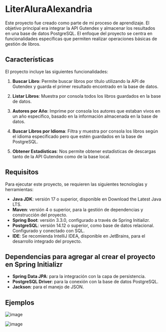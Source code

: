 # LiterAluraAlexandria

Este proyecto fue creado como parte de mi proceso de aprendizaje. El objetivo principal era integrar la API Gutendex y almacenar los resultados en una base de datos PostgreSQL. El enfoque del proyecto se centra en funcionalidades específicas que permiten realizar operaciones básicas de gestión de libros.

## Características

El proyecto incluye las siguientes funcionalidades:

1. **Buscar Libro**: Permite buscar libros por título utilizando la API de Gutendex y guarda el primer resultado encontrado en la base de datos.

2. **Listar Libros**: Muestra por consola todos los libros guardados en la base de datos.

3. **Autores por Año**: Imprime por consola los autores que estaban vivos en un año específico, basado en la información almacenada en la base de datos.

4. **Buscar Libros por Idioma**: Filtra y muestra por consola los libros según el idioma especificado pero que estén guardados en la base de PostgreSQL.

5. **Obtener Estadísticas**: Nos permite obtener estadísticas de descargas tanto de la API Gutendex como de la base local.

## Requisitos

Para ejecutar este proyecto, se requieren las siguientes tecnologías y herramientas:

- **Java JDK**: versión 17 o superior, disponible en Download the Latest Java LTS.
- **Maven**: versión 4 o superior, para la gestión de dependencias y construcción del proyecto.
- **Spring Boot**: versión 3.3.0, configurado a través de Spring Initializr.
- **PostgreSQL**: versión 14.12 o superior, como base de datos relacional. Configurado y conectado con SQL.
- **IDE**: Se recomienda IntelliJ IDEA, disponible en JetBrains, para el desarrollo integrado del proyecto.

## Dependencias para agregar al crear el proyecto en Spring Initializr

- **Spring Data JPA**: para la integración con la capa de persistencia.
- **PostgreSQL Driver**: para la conexión con la base de datos PostgreSQL.
- **Jackson**: para el manejo de JSON.

## Ejemplos
![image](https://github.com/AkzRocks/LiterAluraAlexandrina/assets/126634995/9bcf8fcd-c630-45cf-8731-f02c91b588f3)

![image](https://github.com/AkzRocks/LiterAluraAlexandrina/assets/126634995/2bb884b6-bf53-493b-bc33-80920d783fed)


